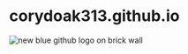 # corydoak313.github.io
<picture>
  <source media="(prefers-color-scheme: dark)" srcset="https://www.peakpx.com/en/hd-wallpaper-desktop-kgaty">
  <source media="(prefers-color-scheme: light)" srcset="https://www.peakpx.com/en/hd-wallpaper-desktop-kgaty">
  <img alt="new blue github logo on brick wall" src="https://www.peakpx.com/en/hd-wallpaper-desktop-kgaty">
</picture>
